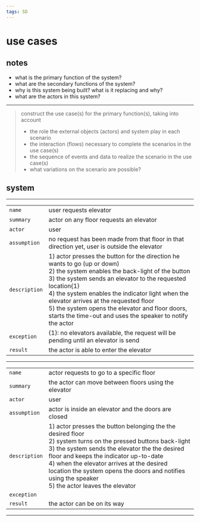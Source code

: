 ```yaml
---
tags: SD
---
```


# use cases

## notes

- what is the primary function of the system?
- what are the secondary functions of the system?
- why is this system being built? what is it replacing and why?
- what are the actors in this system?

---

> construct the use case(s) for the primary function(s), taking into account
>
> - the role the external objects (actors) and system play in each scenario
> - the interaction (flows) necessary to complete the scenarios in the use case(s)
> - the sequence of events and data to realize the scenario in the use case(s)
> - what variations on the scenario are possible?

## system

---

|               |                                                                                                                                                                                                                                                                                                                                                                                                       |
| ------------- | ----------------------------------------------------------------------------------------------------------------------------------------------------------------------------------------------------------------------------------------------------------------------------------------------------------------------------------------------------------------------------------------------------- |
| `name`        | user requests elevator                                                                                                                                                                                                                                                                                                                                                                                      |
| `summary`     | actor on any floor requests an elevator                                                                                                                                                                                                                                                                                                                                                               |
| `actor`       | user                                                                                                                                                                                                                                                                                                                                                                                                  |
| `assumption`  | no request has been made from that floor in that direction yet, user is outside the elevator                                                                                                                                                                                                                                                                                                                                        |
| `description` | 1) actor presses the button for the direction he wants to go (up or down) </br> 2) the system enables the back-light of the button </br> 3) the system sends an elevator to the requested location{1} </br> 4) the system enables the indicator light when the elevator arrives at the requested floor </br> 5) the system opens the elevator and floor doors, starts the time-out and uses the speaker to notify the actor |
| `exception`   | {1}: no elevators available, the request will be pending until an elevator is send                                                                                                                                                                                                                                                                                                                    |
| `result`      | the actor is able to enter the elevator                                                                                                                                                                                                                                                                                                                                                               |

---

|               |                                                                                                                                                                                                                                                                                                                                                                               |
| ------------- | ----------------------------------------------------------------------------------------------------------------------------------------------------------------------------------------------------------------------------------------------------------------------------------------------------------------------------------------------------------------------------- |
| `name`        | actor requests to go to a specific floor                                                                                                                                                                                                                                                                                                                                      |
| `summary`     | the actor can move between floors using the elevator                                                                                                                                                                                                                                                                                                                                                                              |
| `actor`       | user                                                                                                                                                                                                                                                                                                                                                                          |
| `assumption`  | actor is inside an elevator and the doors are closed                                                                                                                                                                                                                                                                                                                          |
| `description` | 1) actor presses the button belonging the the desired floor </br> 2) system turns on the pressed buttons back-light </br> 3) the system sends the elevator the the desired floor and keeps the indicator up-to-date </br> 4) when the elevator arrives at the desired location the system opens the doors and notifies using the speaker </br> 5) the actor leaves the elevator |
| `exception`   |                                                                                                                                                                                                                                                                                                                                                                               |
| `result`      | the actor can be on its way                                                                                                                                                                                                                                                                                                                                                   |

---
